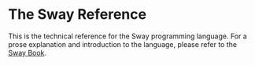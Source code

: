 # The Sway Reference

This is the technical reference for the Sway programming language. For a prose explanation and introduction to the language, please refer to the [Sway Book](https://fuellabs.github.io/sway/v0.43.2/book/).
